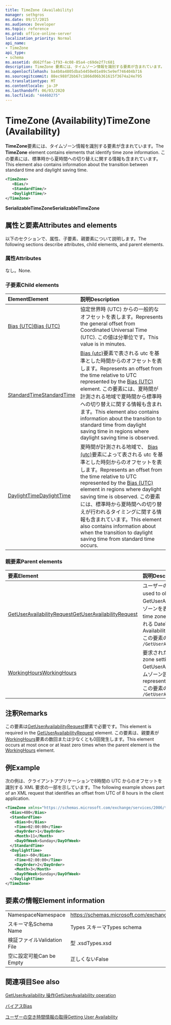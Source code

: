 ```yaml
---
title: TimeZone (Availability)
manager: sethgros
ms.date: 09/17/2015
ms.audience: Developer
ms.topic: reference
ms.prod: office-online-server
localization_priority: Normal
api_name:
- TimeZone
api_type:
- schema
ms.assetid: d662ffae-1f93-4c08-85a4-c69de2f7c681
description: TimeZone 要素には、タイムゾーン情報を識別する要素が含まれています。 この要素には、標準時から夏時間への切り替えに関する情報も含まれています。
ms.openlocfilehash: ba4b0a4805dba54450e01e89c5e9ef746404b716
ms.sourcegitcommit: 88ec988f2bb67c1866d06b361615f3674a24e795
ms.translationtype: MT
ms.contentlocale: ja-JP
ms.lasthandoff: 06/03/2020
ms.locfileid: "44460275"
---
```

# <a name="timezone-availability"></a><span data-ttu-id="16f3e-104">TimeZone (Availability)</span><span class="sxs-lookup"><span data-stu-id="16f3e-104">TimeZone (Availability)</span></span>

<span data-ttu-id="16f3e-105">**TimeZone**要素には、タイムゾーン情報を識別する要素が含まれています。</span><span class="sxs-lookup"><span data-stu-id="16f3e-105">The **TimeZone** element contains elements that identify time zone information.</span></span> <span data-ttu-id="16f3e-106">この要素には、標準時から夏時間への切り替えに関する情報も含まれています。</span><span class="sxs-lookup"><span data-stu-id="16f3e-106">This element also contains information about the transition between standard time and daylight saving time.</span></span> 
  
```xml
<TimeZone>
   <Bias/>
   <StandardTime/>
   <DaylightTime/>
</TimeZone>
```

 <span data-ttu-id="16f3e-107">**SerializableTimeZone**</span><span class="sxs-lookup"><span data-stu-id="16f3e-107">**SerializableTimeZone**</span></span>
## <a name="attributes-and-elements"></a><span data-ttu-id="16f3e-108">属性と要素</span><span class="sxs-lookup"><span data-stu-id="16f3e-108">Attributes and elements</span></span>

<span data-ttu-id="16f3e-109">以下のセクションで、属性、子要素、親要素について説明します。</span><span class="sxs-lookup"><span data-stu-id="16f3e-109">The following sections describe attributes, child elements, and parent elements.</span></span>
  
### <a name="attributes"></a><span data-ttu-id="16f3e-110">属性</span><span class="sxs-lookup"><span data-stu-id="16f3e-110">Attributes</span></span>

<span data-ttu-id="16f3e-111">なし。</span><span class="sxs-lookup"><span data-stu-id="16f3e-111">None.</span></span>
  
### <a name="child-elements"></a><span data-ttu-id="16f3e-112">子要素</span><span class="sxs-lookup"><span data-stu-id="16f3e-112">Child elements</span></span>

|<span data-ttu-id="16f3e-113">**Element**</span><span class="sxs-lookup"><span data-stu-id="16f3e-113">**Element**</span></span>|<span data-ttu-id="16f3e-114">**説明**</span><span class="sxs-lookup"><span data-stu-id="16f3e-114">**Description**</span></span>|
|:-----|:-----|
|[<span data-ttu-id="16f3e-115">Bias (UTC)</span><span class="sxs-lookup"><span data-stu-id="16f3e-115">Bias (UTC)</span></span>](bias-utc.md) <br/> |<span data-ttu-id="16f3e-116">協定世界時 (UTC) からの一般的なオフセットを表します。</span><span class="sxs-lookup"><span data-stu-id="16f3e-116">Represents the general offset from Coordinated Universal Time (UTC).</span></span> <span data-ttu-id="16f3e-117">この値は分単位です。</span><span class="sxs-lookup"><span data-stu-id="16f3e-117">This value is in minutes.</span></span>  <br/> |
|[<span data-ttu-id="16f3e-118">StandardTime</span><span class="sxs-lookup"><span data-stu-id="16f3e-118">StandardTime</span></span>](standardtime.md) <br/> |<span data-ttu-id="16f3e-119">[Bias (utc)](bias-utc.md)要素で表される utc を基準とした時間からのオフセットを表します。</span><span class="sxs-lookup"><span data-stu-id="16f3e-119">Represents an offset from the time relative to UTC represented by the [Bias (UTC)](bias-utc.md) element.</span></span> <span data-ttu-id="16f3e-120">この要素には、夏時間が計測される地域で夏時間から標準時への切り替えに関する情報も含まれます。</span><span class="sxs-lookup"><span data-stu-id="16f3e-120">This element also contains information about the transition to standard time from daylight saving time in regions where daylight saving time is observed.</span></span>  <br/> |
|[<span data-ttu-id="16f3e-121">DaylightTime</span><span class="sxs-lookup"><span data-stu-id="16f3e-121">DaylightTime</span></span>](daylighttime.md) <br/> |<span data-ttu-id="16f3e-122">夏時間が計測される地域で、 [Bias (utc)](bias-utc.md)要素によって表される utc を基準とした時刻からのオフセットを表します。</span><span class="sxs-lookup"><span data-stu-id="16f3e-122">Represents an offset from the time relative to UTC represented by the [Bias (UTC)](bias-utc.md) element in regions where daylight saving time is observed.</span></span> <span data-ttu-id="16f3e-123">この要素には、標準時から夏時間への切り替えが行われるタイミングに関する情報も含まれています。</span><span class="sxs-lookup"><span data-stu-id="16f3e-123">This element also contains information about when the transition to daylight saving time from standard time occurs.</span></span>  <br/> |
   
### <a name="parent-elements"></a><span data-ttu-id="16f3e-124">親要素</span><span class="sxs-lookup"><span data-stu-id="16f3e-124">Parent elements</span></span>

|<span data-ttu-id="16f3e-125">**要素**</span><span class="sxs-lookup"><span data-stu-id="16f3e-125">**Element**</span></span>|<span data-ttu-id="16f3e-126">**説明**</span><span class="sxs-lookup"><span data-stu-id="16f3e-126">**Description**</span></span>|
|:-----|:-----|
|[<span data-ttu-id="16f3e-127">GetUserAvailabilityRequest</span><span class="sxs-lookup"><span data-stu-id="16f3e-127">GetUserAvailabilityRequest</span></span>](getuseravailabilityrequest.md) <br/> |<span data-ttu-id="16f3e-128">ユーザーの空き時間情報を取得するために使用する引数が含まれています。</span><span class="sxs-lookup"><span data-stu-id="16f3e-128">Contains the arguments used to obtain user availability information.</span></span> <span data-ttu-id="16f3e-129">これはルート要素です。</span><span class="sxs-lookup"><span data-stu-id="16f3e-129">This is a root element.</span></span>  <br/> <span data-ttu-id="16f3e-130">GetUserAvailabilityRequest message の**TimeZone**要素は、要求の DateTime 値が指定されているタイムゾーンを表します。</span><span class="sxs-lookup"><span data-stu-id="16f3e-130">The **TimeZone** element in the GetUserAvailabilityRequest message represents the time zone in which the DateTime values in the request are specified.</span></span> <span data-ttu-id="16f3e-131">Availability service によって返される DateTime 値もこのタイムゾーンに含まれています。</span><span class="sxs-lookup"><span data-stu-id="16f3e-131">The DateTime values returned by the Availability service are also in this time zone.</span></span>  <br/> <span data-ttu-id="16f3e-132">この要素の XPath を次に示します。</span><span class="sxs-lookup"><span data-stu-id="16f3e-132">The following is the XPath to this element:</span></span>  <br/>  `/GetUserAvailabilityRequest` <br/> |
|[<span data-ttu-id="16f3e-133">WorkingHours</span><span class="sxs-lookup"><span data-stu-id="16f3e-133">WorkingHours</span></span>](workinghours-ex15websvcsotherref.md) <br/> |<span data-ttu-id="16f3e-134">要求されたメールボックスユーザーのタイムゾーン設定および稼働時間を表します。</span><span class="sxs-lookup"><span data-stu-id="16f3e-134">Represents the time zone settings and working hours for the requested mailbox user.</span></span>  <br/> <span data-ttu-id="16f3e-135">GetUserAvailabilityResponse message の**TimeZone**要素は、要求されたメールボックスユーザーのタイムゾーン設定を表します。</span><span class="sxs-lookup"><span data-stu-id="16f3e-135">The **TimeZone** element in the GetUserAvailabilityResponse message represents the time zone settings of the requested mailbox user.</span></span>  <br/> <span data-ttu-id="16f3e-136">この要素の XPath を次に示します。</span><span class="sxs-lookup"><span data-stu-id="16f3e-136">The following is the XPath to this element:</span></span>  <br/>  `/GetUserAvailabilityResponse/FreeBusyResponseArray/FreeBusyResponse/FreeBusyView/WorkingHours` <br/> |
   
## <a name="remarks"></a><span data-ttu-id="16f3e-137">注釈</span><span class="sxs-lookup"><span data-stu-id="16f3e-137">Remarks</span></span>

<span data-ttu-id="16f3e-138">この要素は[GetUserAvailabilityRequest](getuseravailabilityrequest.md)要素で必要です。</span><span class="sxs-lookup"><span data-stu-id="16f3e-138">This element is required in the [GetUserAvailabilityRequest](getuseravailabilityrequest.md) element.</span></span> <span data-ttu-id="16f3e-139">この要素は、親要素が[WorkingHours](workinghours-ex15websvcsotherref.md)要素の数回または少なくとも0回発生します。</span><span class="sxs-lookup"><span data-stu-id="16f3e-139">This element occurs at most once or at least zero times when the parent element is the [WorkingHours](workinghours-ex15websvcsotherref.md) element.</span></span> 
  
## <a name="example"></a><span data-ttu-id="16f3e-140">例</span><span class="sxs-lookup"><span data-stu-id="16f3e-140">Example</span></span>

<span data-ttu-id="16f3e-141">次の例は、クライアントアプリケーションで8時間の UTC からのオフセットを識別する XML 要求の一部を示しています。</span><span class="sxs-lookup"><span data-stu-id="16f3e-141">The following example shows part of an XML request that identifies an offset from UTC of 8 hours in the client application.</span></span>
  
```XML
<TimeZone xmlns="https://schemas.microsoft.com/exchange/services/2006/types">
  <Bias>480</Bias>
  <StandardTime>
    <Bias>0</Bias>
    <Time>02:00:00</Time>
    <DayOrder>1</DayOrder>
    <Month>11</Month>
    <DayOfWeek>Sunday</DayOfWeek>
  </StandardTime>
  <DaylightTime>
    <Bias>-60</Bias>
    <Time>02:00:00</Time>
    <DayOrder>2</DayOrder>
    <Month>3</Month>
    <DayOfWeek>Sunday</DayOfWeek>
  </DaylightTime>
</TimeZone>
```

## <a name="element-information"></a><span data-ttu-id="16f3e-142">要素の情報</span><span class="sxs-lookup"><span data-stu-id="16f3e-142">Element information</span></span>

|||
|:-----|:-----|
|<span data-ttu-id="16f3e-143">Namespace</span><span class="sxs-lookup"><span data-stu-id="16f3e-143">Namespace</span></span>  <br/> |https://schemas.microsoft.com/exchange/services/2006/types  <br/> |
|<span data-ttu-id="16f3e-144">スキーマ名</span><span class="sxs-lookup"><span data-stu-id="16f3e-144">Schema Name</span></span>  <br/> |<span data-ttu-id="16f3e-145">Types スキーマ</span><span class="sxs-lookup"><span data-stu-id="16f3e-145">Types schema</span></span>  <br/> |
|<span data-ttu-id="16f3e-146">検証ファイル</span><span class="sxs-lookup"><span data-stu-id="16f3e-146">Validation File</span></span>  <br/> |<span data-ttu-id="16f3e-147">型 .xsd</span><span class="sxs-lookup"><span data-stu-id="16f3e-147">Types.xsd</span></span>  <br/> |
|<span data-ttu-id="16f3e-148">空に設定可能</span><span class="sxs-lookup"><span data-stu-id="16f3e-148">Can be Empty</span></span>  <br/> |<span data-ttu-id="16f3e-149">正しくない</span><span class="sxs-lookup"><span data-stu-id="16f3e-149">False</span></span>  <br/> |
   
## <a name="see-also"></a><span data-ttu-id="16f3e-150">関連項目</span><span class="sxs-lookup"><span data-stu-id="16f3e-150">See also</span></span>



[<span data-ttu-id="16f3e-151">GetUserAvailability 操作</span><span class="sxs-lookup"><span data-stu-id="16f3e-151">GetUserAvailability operation</span></span>](getuseravailability-operation.md)
  
[<span data-ttu-id="16f3e-152">バイアス</span><span class="sxs-lookup"><span data-stu-id="16f3e-152">Bias</span></span>](bias.md)


[<span data-ttu-id="16f3e-153">ユーザーの空き時間情報の取得</span><span class="sxs-lookup"><span data-stu-id="16f3e-153">Getting User Availability</span></span>](https://msdn.microsoft.com/library/d4133fcb-9b0f-4e6b-aadf-a389da83516a%28Office.15%29.aspx)

